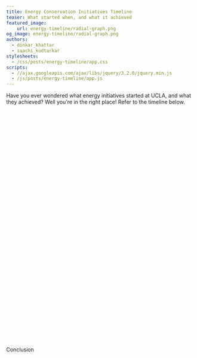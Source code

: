 ```yaml
---
title: Energy Conservation Initiatives Timeline
teaser: What started when, and what it achieved
featured_image:
    url: energy-timeline/radial-graph.png
og_image: energy-timeline/radial-graph.png
authors:
  - dinkar_khattar
  - saachi_kudtarkar
stylesheets:
  - /css/posts/energy-timeline/app.css
scripts:
  - //ajax.googleapis.com/ajax/libs/jquery/3.2.0/jquery.min.js
  - /js/posts/energy-timeline/app.js
---
```


<p class="para">
Have you ever wondered what energy initiatives started at UCLA, and what they achieved? Well you're in the right place! Refer to the timeline below.
</p>

<br/>

<!-- 1 -->
<link title="timeline-styles" rel="stylesheet" href="https://cdn.knightlab.com/libs/timeline3/latest/css/timeline.css">

<!-- 2 -->
<script src="https://cdn.knightlab.com/libs/timeline3/latest/js/timeline.js"></script>

<div id='timeline-embed' style="width: 100%; height: 600px"></div>

<p class="para">
Conclusion
</p>
